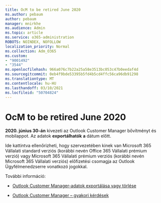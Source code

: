 ```yaml
---
title: OcM to be retired June 2020
ms.author: pebaum
author: pebaum
manager: mnirkhe
ms.audience: Admin
ms.topic: article
ms.service: o365-administration
ROBOTS: NOINDEX, NOFOLLOW
localization_priority: Normal
ms.collection: Adm_O365
ms.custom:
- "9001492"
- "3544"
ms.openlocfilehash: 966a076c7b22a25a58e3513bc053c47b0eedaf4d
ms.sourcegitcommit: 0eb4f9bde53395b5fd4b5cd4ffc56ca96db91298
ms.translationtype: MT
ms.contentlocale: hu-HU
ms.lasthandoff: 03/10/2021
ms.locfileid: "50704824"
---
```

# <a name="ocm-to-be-retired-june-2020"></a>OcM to be retired June 2020


**2020. június 30-án** kivezeti az Outlook Customer Manager bővítményt és mobilappot. Az adatok  **exportálhatók**  **a** dátum előtt.  

Ide kattintva ellenőrizheti, hogy szervezetében kinek van Microsoft 365 Vállalati standard verziós (korábbi nevén Office 365 Vállalati prémium verzió) vagy Microsoft 365 [](https://admin.microsoft.com/AdminPortal/Home?ref=/users)Vállalati prémium verziós (korábbi nevén Microsoft 365 Vállalati verziós) előfizetési csomagja az Outlook Ügyfélmenedzserre vonatkozó jogokkal.

További információ:

- [Outlook Customer Manager-adatok exportálása vagy törlése](https://support.office.com/article/1a421cb4-e8de-4b44-bfb8-710b92820439)

- [Outlook Customer Manager – gyakori kérdések](https://techcommunity.microsoft.com/t5/outlook-customer-manager/faq-frequently-asked-questions-about-outlook-customer-manager/m-p/29680)
